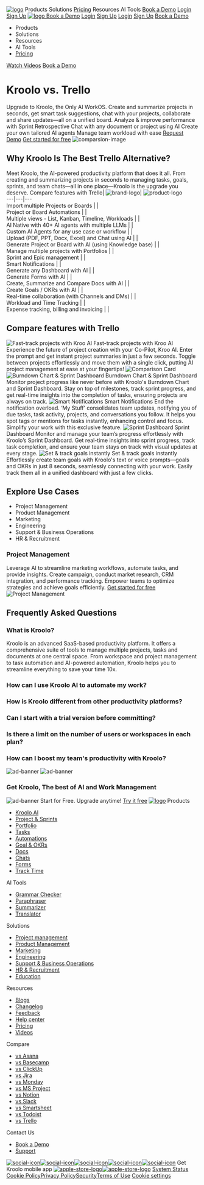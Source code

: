 [![logo](https://kroolo.com/_next/static/media/logo.17192f99.svg)](https://kroolo.com/)
Products
Solutions
[Pricing](https://kroolo.com/pricing)
Resources
AI Tools
[Book a Demo](https://kroolo.com/book-demo)
[Login](https://app.kroolo.com/signin)
[Sign Up](https://app.kroolo.com/signup)
[ ![logo](https://kroolo.com/_next/static/media/logo.17192f99.svg) ](https://kroolo.com/)
[Book a Demo](https://kroolo.com/book-demo)
[Login](https://app.kroolo.com/signin)
[Sign Up](https://app.kroolo.com/signup)
[Login](https://app.kroolo.com/signin)
[Sign Up](https://app.kroolo.com/signup)
[Book a Demo](https://kroolo.com/book-demo)
  * Products
  * Solutions
  * Resources
  * AI Tools
  * [Pricing](https://kroolo.com/pricing)


[Watch Videos](https://kroolo.com/videos)
[Book a Demo](https://kroolo.com/book-demo)
# Kroolo  vs. Trello
Upgrade to Kroolo, the Only AI WorkOS. Create and summarize projects in seconds, get smart task suggestions, chat with your projects, collaborate and share updates—all on a unified board.
Analyze & improve performance with Sprint Retrospective
Chat with any document or project using AI
Create your own tailored AI agents
Manage team workload with ease
[Request Demo](https://kroolo.com/book-demo)
[Get started for free](https://app.kroolo.com/signup)
![comparsion-image](https://kroolo.com/_next/static/media/trello-comparision.78883685.svg)
## Why  Kroolo  Is The Best Trello Alternative?
Meet Kroolo, the AI-powered productivity platform that does it all. From creating and summarizing projects in seconds to managing tasks, goals, sprints, and team chats—all in one place—Kroolo is the upgrade you deserve.
Compare features with Trello| ![brand-logo](https://kroolo.com/_next/static/media/brand-mini-logo.4a46c053.svg)| ![product-logo](https://kroolo.com/_next/static/media/trello-logo.179a6479.svg)  
---|---|---  
Import multiple Projects or Boards |  |   
Project or Board Automations |  |   
Multiple views - List, Kanban, Timeline, Workloads |  |   
AI Native with 40+ AI agents with multiple LLMs |  |   
Custom AI Agents for any use case or workflow |  |   
Upload (PDF, PPT, Docx, Excel) and Chat using AI |  |   
Generate Project or Board with AI (using Knowledge base) |  |   
Manage multiple projects with Portfolios |  |   
Sprint and Epic management |  |   
Smart Notifications |  |   
Generate any Dashboard with AI |  |   
Generate Forms with AI |  |   
Create, Summarize and Compare Docs with AI |  |   
Create Goals / OKRs with AI |  |   
Real-time collaboration (with Channels and DMs) |  |   
Workload and Time Tracking |  |   
Expense tracking, billing and invoicing |  |   
## Compare features with Trello
![Fast-track projects with Kroo AI](https://kroolo.com/_next/static/media/track-projects.85cad246.svg)
Fast-track projects with Kroo AI
Experience the future of project creation with your Co-Pilot, Kroo AI. Enter the prompt and get instant project summaries in just a few seconds. Toggle between projects effortlessly and move them with a single click, putting AI project management at ease at your fingertips!
![Comparison Card](https://kroolo.com/_next/static/media/compare-cards.b69370e8.svg)
![Burndown Chart & Sprint Dashboard](https://kroolo.com/_next/static/media/burndown-chart.d1b0d0ad.svg)
Burndown Chart & Sprint Dashboard
Monitor project progress like never before with Kroolo's Burndown Chart and Sprint Dashboard. Stay on top of milestones, track sprint progress, and get real-time insights into the completion of tasks, ensuring projects are always on track.
![Smart Notifications](https://kroolo.com/_next/static/media/smart-notifications.60d07b0b.svg)
Smart Notifications
End the notification overload. ‘My Stuff’ consolidates team updates, notifying you of due tasks, task activity, projects, and conversations you follow. It helps you spot tags or mentions for tasks instantly, enhancing control and focus. Simplify your work with this exclusive feature.
![Sprint Dashboard](https://kroolo.com/_next/static/media/sprint-dashboard.dfd25094.svg)
Sprint Dashboard
Monitor and manage your team’s progress effortlessly with Kroolo’s Sprint Dashboard. Get real-time insights into sprint progress, track task completion, and ensure your team stays on track with visual updates at every stage.
![Set & track goals instantly](https://kroolo.com/_next/static/media/goal-tracking.d48c694c.svg)
Set & track goals instantly
Effortlessly create team goals with Kroolo's text or voice prompts—goals and OKRs in just 8 seconds, seamlessly connecting with your work. Easily track them all in a unified dashboard with just a few clicks.
## Explore Use Cases
  * Project Management
  * Product Management
  * Marketing
  * Engineering
  * Support & Business Operations
  * HR & Recruitment


### Project Management
Leverage AI to streamline marketing workflows, automate tasks, and provide insights. Create campaign, conduct market research, CRM integration, and performance tracking. Empower teams to optimize strategies and achieve goals efficiently.
[Get started for free](https://app.kroolo.com/signup)
![Project Management](https://kroolo.com/_next/static/media/project-management.caed9f35.svg)
## Frequently Asked Questions
### What is Kroolo?
Kroolo is an advanced SaaS-based productivity platform. It offers a comprehensive suite of tools to manage multiple projects, tasks and documents at one central space. From workspace and project management to task automation and AI-powered automation, Kroolo helps you to streamline everything to save your time 10x.
### How can I use Kroolo AI to automate my work?
### How is Kroolo different from other productivity platforms?
### Can I start with a trial version before committing?
### Is there a limit on the number of users or workspaces in each plan?
### How can I boost my team's productivity with Kroolo?
![ad-banner](https://kroolo.com/_next/static/media/bg-advertisement.a29af97d.svg)
![ad-banner](https://kroolo.com/_next/static/media/ad-logo.953d9558.svg)
### Get Kroolo, The best of AI and Work Management
![ad-banner](https://kroolo.com/_next/static/media/star.35dba63e.svg)
Start for Free. Upgrade anytime!
[Try it free](https://app.kroolo.com/signup)
[![logo](https://kroolo.com/_next/static/media/logo.17192f99.svg)](https://kroolo.com/)
Products
  * [Kroolo AI](https://kroolo.com/features/ai)
  * [Project & Sprints](https://kroolo.com/features/projects)
  * [Portfolio](https://kroolo.com/features/portfolio)
  * [Tasks](https://kroolo.com/features/tasks)
  * [Automations](https://kroolo.com/features/automations)
  * [Goal & OKRs](https://kroolo.com/features/goals)
  * [Docs](https://kroolo.com/features/docs)
  * [Chats](https://kroolo.com/features/chats)
  * [Forms](https://kroolo.com/features/forms)
  * [Track Time](https://kroolo.com/features/track-time)


AI Tools
  * [Grammar Checker](https://kroolo.com/ai-tools/grammar-checker)
  * [Paraphraser](https://kroolo.com/ai-tools/paraphraser)
  * [Summarizer](https://kroolo.com/ai-tools/summarizer)
  * [Translator](https://kroolo.com/ai-tools/translator)


Solutions
  * [Project management](https://kroolo.com/solutions/project-management)
  * [Product Management](https://kroolo.com/solutions/product-management)
  * [Marketing](https://kroolo.com/solutions/marketing)
  * [Engineering](https://kroolo.com/solutions/engineering)
  * [Support & Business Operations](https://kroolo.com/solutions/business-operations)
  * [HR & Recruitment](https://kroolo.com/solutions/hr-recruitment)
  * [Education](https://kroolo.com/solutions/k12-education)


Resources
  * [Blogs](https://kroolo.com/blog)
  * [Changelog](https://kroolo.featurebase.app/changelog)
  * [Feedback](https://kroolo.featurebase.app)
  * [Help center](https://help.kroolo.com/)
  * [Pricing](https://kroolo.com/pricing)
  * [Videos](https://kroolo.com/videos)


Compare
  * [vs Asana](https://kroolo.com/compare/kroolo-vs-asana)
  * [vs Basecamp](https://kroolo.com/compare/kroolo-vs-basecamp)
  * [vs ClickUp](https://kroolo.com/compare/kroolo-vs-clickup)
  * [vs Jira](https://kroolo.com/compare/kroolo-vs-jira)
  * [vs Monday](https://kroolo.com/compare/kroolo-vs-monday)
  * [vs MS Project](https://kroolo.com/compare/kroolo-vs-microsoft-project)
  * [vs Notion](https://kroolo.com/compare/kroolo-vs-notion)
  * [vs Slack](https://kroolo.com/compare/kroolo-vs-slack)
  * [vs Smartsheet](https://kroolo.com/compare/kroolo-vs-smartsheet)
  * [vs Todoist](https://kroolo.com/compare/kroolo-vs-todoist)
  * [vs Trello](https://kroolo.com/compare/kroolo-vs-trello)


Contact Us
  * [Book a Demo](https://kroolo.com/book-demo)
  * [Support](https://kroolo.com/contact-support)


[![social-icon](https://kroolo.com/_next/static/media/LinkedinIC.649b6cf5.svg)](https://www.linkedin.com/company/getkroolo/)[![social-icon](https://kroolo.com/_next/static/media/FacebbokIC.4b12489e.svg)](https://www.facebook.com/people/Kroolo/61553808299270/)[![social-icon](https://kroolo.com/_next/static/media/InstaGramIc.a0617909.svg)](https://www.instagram.com/getkroolo)[![social-icon](https://kroolo.com/_next/static/media/TweeterIc.8613d45d.svg)](https://www.twitter.com/getkroolo)[![social-icon](https://kroolo.com/_next/static/media/YoutubeIC.b846fe90.svg)](https://youtube.com/@getkroolo?si=z2hD5yQsZ7h6jhdw)
Get Kroolo mobile app
[![apple-store-logo](https://kroolo.com/_next/static/media/apple-store.6f836c45.svg)](https://apps.apple.com/in/app/kroolo/id6740263578)[![apple-store-logo](https://kroolo.com/_next/static/media/play-store.4092579a.svg)](https://play.google.com/store/apps/details?id=com.kroolo.app)
[ System Status ](https://kroolo.statuspage.io/)
[Cookie Policy](https://kroolo.com/legal/cookie-policy)[Privacy Policy](https://kroolo.com/legal/privacy-policy)[Security](https://kroolo.com/legal/security)[Terms of Use](https://kroolo.com/legal/terms-of-use)
[Cookie settings](https://kroolo.com/compare/kroolo-vs-trello)
